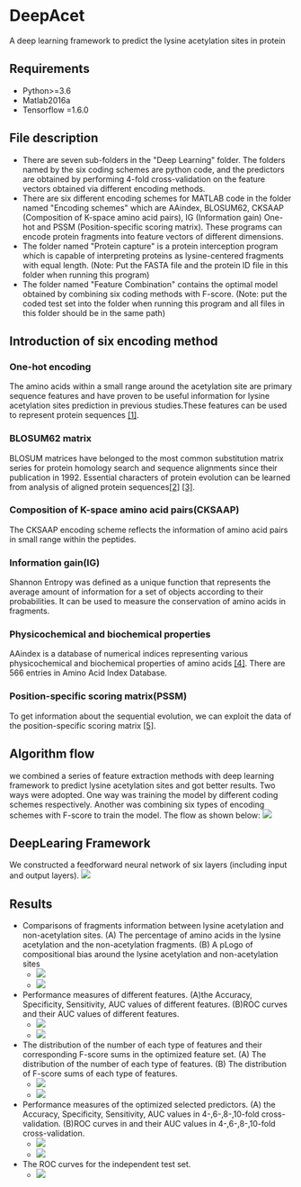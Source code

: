 # DeepAcet
A deep learning framework to predict the lysine acetylation sites in protein
## Requirements
* Python>=3.6
* Matlab2016a
* Tensorflow =1.6.0

## File description
* There are seven sub-folders in the "Deep Learning" folder. The folders named by the six coding schemes are python code, and the predictors are obtained by performing 4-fold cross-validation on the feature vectors obtained via different encoding methods. 
* There are six different encoding schemes for MATLAB code in the folder named "Encoding schemes" which are AAindex, BLOSUM62, CKSAAP (Composition of K-space amino acid pairs), IG (Information gain) One-hot and PSSM (Position-specific scoring matrix). These programs can encode protein fragments into feature vectors of different dimensions.
* The folder named "Protein capture" is a protein interception program which is capable of interpreting proteins as lysine-centered fragments with equal length. (Note: Put the FASTA file and the protein ID file in this folder when running this program)
* The folder named "Feature Combination" contains the optimal model obtained by combining six coding methods with F-score. (Note: put the coded test set into the folder when running this program and all files in this folder should be in the same path)
## Introduction of six encoding method
### One-hot encoding
The amino acids within a small range around the acetylation site are primary sequence features and have proven to be useful information for lysine acetylation sites prediction in previous studies.These features can be used to represent protein sequences [[1]](http://journals.plos.org/plosone/article?id=10.1371/journal.pone.0015411).
### BLOSUM62 matrix
BLOSUM matrices have belonged to the most common substitution matrix series for protein homology search and sequence alignments since their publication in 1992. Essential characters of protein evolution can be learned from analysis of aligned protein sequences[[2]](https://bmcbioinformatics.biomedcentral.com/articles/10.1186/s12859-016-1060-3) [[3]](https://www.sciencedirect.com/science/article/pii/S0375960107016271).
### Composition of K-space amino acid pairs(CKSAAP)
The CKSAAP encoding scheme reflects the information of amino acid pairs in small range within the peptides.
### Information gain(IG)
Shannon Entropy was defined as a unique function that represents the average amount of information for a set of objects according to their probabilities. It can be used to measure the conservation of amino acids in fragments.
### Physicochemical and biochemical properties
AAindex is a database of numerical indices representing various physicochemical and biochemical properties of amino acids [[4]](https://academic.oup.com/nar/article/36/suppl_1/D202/2508449). There are 566 entries in Amino Acid Index Database.
### Position-specific scoring matrix(PSSM)
To get information about the sequential evolution, we can exploit the data of the position-specific scoring matrix [[5]](http://pubs.rsc.org/en/Content/ArticleLanding/2017/MB/C7MB00180K#!divAbstract).

## Algorithm flow
we combined a series of feature extraction methods with deep learning framework to predict lysine acetylation sites and got better results. Two ways were adopted. One way was training the model by different coding schemes respectively. Another was combining six types of encoding schemes with F-score to train the model. The flow as shown below:
<img src="https://github.com/Sunmile/DeepAcet/blob/master/Picture/Fig1.png"> 
## DeepLearing Framework
We constructed a feedforward neural network of six layers (including input and output layers).
<img src="https://github.com/Sunmile/DeepAcet/blob/master/Picture/Fig2.png"> 

## Results
* Comparisons of fragments information between lysine acetylation and non-acetylation sites. (A) The percentage of amino acids in the lysine acetylation and the non-acetylation fragments. (B) A pLogo of compositional bias around the lysine acetylation and non-acetylation sites
  * <img src="https://github.com/Sunmile/DeepAcet/blob/master/Picture/Fig3A.png"> 
  * <img src="https://github.com/Sunmile/DeepAcet/blob/master/Picture/Fig3B.png"> 
* Performance measures of different features. (A)the Accuracy, Specificity, Sensitivity, AUC values of different features. (B)ROC curves and their AUC values of different features.
  * <img src="https://github.com/Sunmile/DeepAcet/blob/master/Picture/Fig4A.png"> 
  * <img src="https://github.com/Sunmile/DeepAcet/blob/master/Picture/Fig4B.png"> 
* The distribution of the number of each type of features and their corresponding F-score sums in the optimized feature set. (A) The distribution of the number of each type of features. (B) The distribution of F-score sums of each type of features.
  * <img src="https://github.com/Sunmile/DeepAcet/blob/master/Picture/Fig5A.png"> 
  * <img src="https://github.com/Sunmile/DeepAcet/blob/master/Picture/Fig5B.png"> 
* Performance measures of the optimized selected predictors. (A) the Accuracy, Specificity, Sensitivity, AUC values in 4-,6-,8-,10-fold cross-validation. (B)ROC curves in and their AUC values in 4-,6-,8-,10-fold cross-validation.
  * <img src="https://github.com/Sunmile/DeepAcet/blob/master/Picture/Fig6A.png"> 
  * <img src="https://github.com/Sunmile/DeepAcet/blob/master/Picture/Fig6B.png"> 
* The ROC curves for the independent test set.
  * <img src="https://github.com/Sunmile/DeepAcet/blob/master/Picture/Fig7.png"> 
